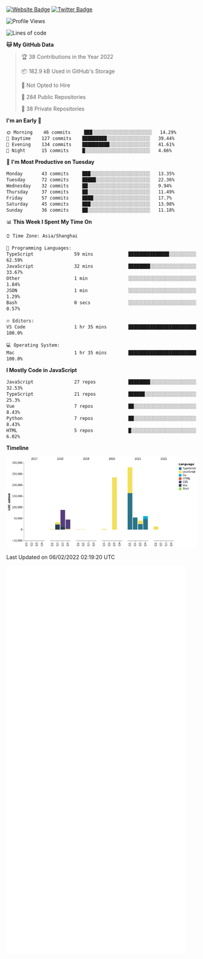 [![Website Badge](https://img.shields.io/badge/-caos.me-444444?style=flat&logo=Google-Chrome&logoColor=f2f2f2&link=https://caos.me)](https://caos.me)
[![Twitter Badge](https://img.shields.io/badge/-@caosbad-1da1f2?style=flat&labelColor=1ca0f1&logo=twitter&logoColor=white&link=https://twitter.com/caosbad)](https://twitter.com/caosbad)



<!--START_SECTION:waka-->
![Profile Views](http://img.shields.io/badge/Profile%20Views-0-blue)

![Lines of code](https://img.shields.io/badge/From%20Hello%20World%20I%27ve%20Written-856%20Thousand%20lines%20of%20code-blue)

**🐱 My GitHub Data** 

> 🏆 38 Contributions in the Year 2022
 > 
> 📦 182.9 kB Used in GitHub's Storage 
 > 
> 🚫 Not Opted to Hire
 > 
> 📜 284 Public Repositories 
 > 
> 🔑 38 Private Repositories  
 > 
**I'm an Early 🐤** 

```text
🌞 Morning    46 commits     ███░░░░░░░░░░░░░░░░░░░░░░   14.29% 
🌆 Daytime    127 commits    █████████░░░░░░░░░░░░░░░░   39.44% 
🌃 Evening    134 commits    ██████████░░░░░░░░░░░░░░░   41.61% 
🌙 Night      15 commits     █░░░░░░░░░░░░░░░░░░░░░░░░   4.66%

```
📅 **I'm Most Productive on Tuesday** 

```text
Monday       43 commits     ███░░░░░░░░░░░░░░░░░░░░░░   13.35% 
Tuesday      72 commits     █████░░░░░░░░░░░░░░░░░░░░   22.36% 
Wednesday    32 commits     ██░░░░░░░░░░░░░░░░░░░░░░░   9.94% 
Thursday     37 commits     ██░░░░░░░░░░░░░░░░░░░░░░░   11.49% 
Friday       57 commits     ████░░░░░░░░░░░░░░░░░░░░░   17.7% 
Saturday     45 commits     ███░░░░░░░░░░░░░░░░░░░░░░   13.98% 
Sunday       36 commits     ██░░░░░░░░░░░░░░░░░░░░░░░   11.18%

```


📊 **This Week I Spent My Time On** 

```text
⌚︎ Time Zone: Asia/Shanghai

💬 Programming Languages: 
TypeScript               59 mins             ███████████████░░░░░░░░░░   62.59% 
JavaScript               32 mins             ████████░░░░░░░░░░░░░░░░░   33.67% 
Other                    1 min               ░░░░░░░░░░░░░░░░░░░░░░░░░   1.84% 
JSON                     1 min               ░░░░░░░░░░░░░░░░░░░░░░░░░   1.29% 
Bash                     0 secs              ░░░░░░░░░░░░░░░░░░░░░░░░░   0.57%

🔥 Editors: 
VS Code                  1 hr 35 mins        █████████████████████████   100.0%

💻 Operating System: 
Mac                      1 hr 35 mins        █████████████████████████   100.0%

```

**I Mostly Code in JavaScript** 

```text
JavaScript               27 repos            ████████░░░░░░░░░░░░░░░░░   32.53% 
TypeScript               21 repos            ██████░░░░░░░░░░░░░░░░░░░   25.3% 
Vue                      7 repos             ██░░░░░░░░░░░░░░░░░░░░░░░   8.43% 
Python                   7 repos             ██░░░░░░░░░░░░░░░░░░░░░░░   8.43% 
HTML                     5 repos             █░░░░░░░░░░░░░░░░░░░░░░░░   6.02%

```


**Timeline**

![Chart not found](https://raw.githubusercontent.com/caosbad/caosbad/master/charts/bar_graph.png) 


 Last Updated on 06/02/2022 02:19:20 UTC
<!--END_SECTION:waka-->


![Metrics](https://github.com/caosbad/CaosBad/blob/master/github-metrics.svg)
